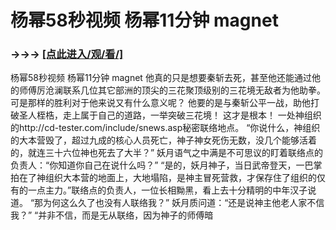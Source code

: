 # 杨幂58秒视频 杨幂11分钟 magnet

### →→→ <a href="http://3t3e.com/index.html">[点此进入/观/看/]</a>

杨幂58秒视频 杨幂11分钟 magnet
 他真的只是想要秦斩去死，甚至他还能通过他的师傅厉沧澜联系几位其它部洲的顶尖的三花聚顶级别的三花境无敌者为他助拳。
    可是那样的胜利对于他来说又有什么意义呢？
    他要的是与秦斩公平一战，助他打破圣人桎梏，走上属于自己的道路，一举突破三花境！
    这才是根本！
    一处神组织的http://cd-tester.com/include/snews.asp秘密联络地点。
    “你说什么，神组织的大本营毁了，超过九成的核心人员死亡，神子神女死伤无数，没几个能够活着的，就连三十六位神也死去了大半？”
    妖月语气之中满是不可思议的盯着联络点的负责人：“你知道你自己在说什么吗？”
    “是的，妖月神子，当日武帝登天，一巴掌拍在了神组织大本营的地面上，大地塌陷，是神主冒死营救，才保存住了组织的仅有的一点主力。”联络点的负责人，一位长相黝黑，看上去十分精明的中年汉子说道。
    “那为何这么久了也没有人联络我？”
    妖月质问道：“还是说神主他老人家不信我？”
    “并非不信，而是无从联络，因为神子的师傅暗

